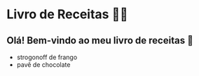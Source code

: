 # Livro de Receitas :man_cook:

## Olá! Bem-vindo ao meu livro de receitas :walking:

- strogonoff de frango
- pavê de chocolate